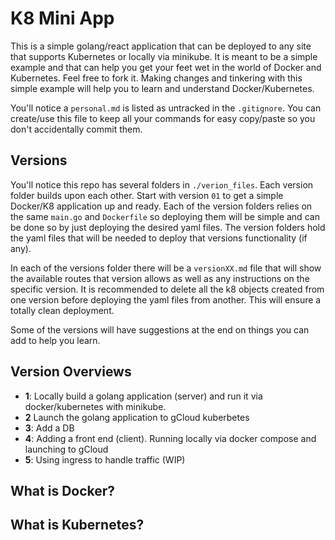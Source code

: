 # K8 Mini App

This is a simple golang/react application that can be deployed to any site that supports Kubernetes or locally via minikube. It is meant to be a simple example and that can help you get your feet wet in the world of Docker and Kubernetes. Feel free to fork it. Making changes and tinkering with this simple example will help you to learn and understand Docker/Kubernetes.

You'll notice a `personal.md` is listed as untracked in the `.gitignore`. You can create/use this file to keep all your commands for easy copy/paste so you don't accidentally commit them.

## Versions

You'll notice this repo has several folders in `./verion_files`. Each version folder builds upon each other. Start with version `01` to get a simple Docker/K8 application up and ready. Each of the version folders relies on the same `main.go` and `Dockerfile` so deploying them will be simple and can be done so by just deploying the desired yaml files. The version folders hold the yaml files that will be needed to deploy that versions functionality (if any).

In each of the versions folder there will be a `versionXX.md` file that will show the available routes that version allows as well as any instructions on the specific version. It is recommended to delete all the k8 objects created from one version before deploying the yaml files from another. This will ensure a totally clean deployment.

Some of the versions will have suggestions at the end on things you can add to help you learn.

## Version Overviews

* **1**: Locally build a golang application (server) and run it via docker/kubernetes with minikube.
* **2** Launch the golang application to gCloud kuberbetes
* **3**: Add a DB
* **4**: Adding a front end (client). Running locally via docker compose and launching to gCloud
* **5**: Using ingress to handle traffic (WIP)

## What is Docker?

## What is Kubernetes?
